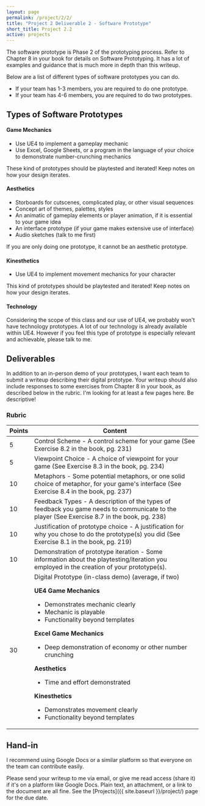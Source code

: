 ```yaml
---
layout: page
permalink: /project/2/2/
title: "Project 2 Deliverable 2 - Software Prototype"
short_title: Project 2.2
active: projects
---
```


The software prototype is Phase 2 of the prototyping process.
Refer to Chapter 8 in your book for details on Software Prototyping.
It has a lot of examples and guidance that is much more in depth than this writeup.

Below are a list of different types of software prototypes you can do.

- If your team has 1-3 members, you are required to do one prototype.
- If your team has 4-6 members, you are required to do two prototypes.


## Types of Software Prototypes

#### Game Mechanics

* Use UE4 to implement a gameplay mechanic
* Use Excel, Google Sheets, or a program in the language of your choice to demonstrate number-crunching mechanics

These kind of prototypes should be playtested and iterated!
Keep notes on how your design iterates.

#### Aesthetics

* Storboards for cutscenes, complicated play, or other visual sequences
* Concept art of themes, palettes, styles
* An animatic of gameplay elements or player animation, if it is essential to your game idea
* An interface prototype (if your game makes extensive use of interface)
* Audio sketches (talk to me first)

If you are only doing one prototype, it cannot be an aesthetic prototype.

#### Kinesthetics

* Use UE4 to implement movement mechanics for your character

This kind of prototypes should be playtested and iterated!
Keep notes on how your design iterates.

#### Technology

Considering the scope of this class and our use of UE4, we probably won't have technology prototypes.
A lot of our technology is already available within UE4.
However if you feel this type of prototype is especially relevant and achievable, please talk to me.

## Deliverables

In addition to an in-person demo of your prototypes, I want each team to submit a writeup describing their digital prototype.
Your writeup should also include responses to some exercises from Chapter 8 in your book, as described below in the rubric.
I'm looking for at least a few pages here.
Be descriptive!



### Rubric

<table class="table table-striped table-bordered">
  <thead>
    <tr>
      <th>Points</th>
      <th>Content</th>
    </tr>
  </thead>
  <tbody>

<tr>
<td>5</td>
<td markdown="block">
Control Scheme
- A control scheme for your game (See Exercise 8.2 in the book, pg. 231)
</td>
</tr>

<tr>
<td>5</td>
<td markdown="block">
Viewpoint Choice
- A choice of viewpoint for your game (See Exercise 8.3 in the book, pg. 234)
</td>
</tr>

<tr>
<td>10</td>
<td markdown="block">
Metaphors
- Some potential metaphors, or one solid choice of metaphor, for your game's interface (See Exercise 8.4 in the book, pg. 237)
</td>
</tr>

<tr>
<td>10</td>
<td markdown="block">
Feedback Types
- A description of the types of feedback you game needs to communicate to the player (See Exercise 8.7 in the book, pg. 238)
</td>
</tr>

<tr>
<td>10</td>
<td markdown="block">
Justification of prototype choice
- A justification for why you chose to do the prototype(s) you did (See Exercise 8.1 in the book, pg. 219)
</td>
</tr>

<tr>
<td>10</td>
<td markdown="block">
Demonstration of prototype iteration
- Some information about the playtesting/iteration you employed in the creation of your prototype(s).
</td>
</tr>

<tr>
<td>30</td>
<td markdown="block">
Digital Prototype (in-class demo) (average, if two)

**UE4 Game Mechanics**
- Demonstrates mechanic clearly
- Mechanic is playable
- Functionality beyond templates

**Excel Game Mechanics**
- Deep demonstration of economy or other number crunching

**Aesthetics**
- Time and effort demonstrated

**Kinesthetics**
- Demonstrates movement clearly
- Functionality beyond templates
</td>
</tr>


</tbody>
</table>



## Hand-in

I recommend using Google Docs or a similar platform so that everyone on the team can contribute easily.

Please send your writeup to me via email, or give me read access (share it) if it's on a platform like Google Docs.
Plain text, an attachment, or a link to the document are all fine.
See the [Projects]({{ site.baseurl }}/project/) page for the due date.
